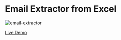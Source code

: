 # Email Extractor from Excel

![email-extractor](https://user-images.githubusercontent.com/28615416/66105687-0a0fc800-e5f7-11e9-9862-ccb12d7a3269.gif)



[Live Demo](https://pure-shelf-74117.herokuapp.com/)
